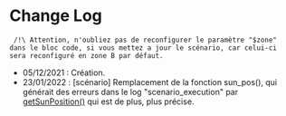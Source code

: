 # Change Log

     
     /!\ Attention, n'oubliez pas de reconfigurer le paramètre "$zone" dans le bloc code, si vous mettez a jour le scénario, car celui-ci sera reconfiguré en zone B par défaut.
     

- 05/12/2021 : Création.
- 23/01/2022 : [scénario] Remplacement de la fonction sun_pos(), qui générait des erreurs dans le log "scenario_execution"
par [getSunPosition()](https://github.com/KiboOst/php-sunPos/blob/master/phpSunPos.php) qui est de plus, plus précise.